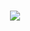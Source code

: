 <h1 align="center">
  <a href="https://github.com/iTvX">
    <img src="https://readme-typing-svg.herokuapp.com/?lines=console.log(%22Hello%2C%20World!%22);Welcome to iTvX!&center=true&size=27">
  </a>
</h1>
